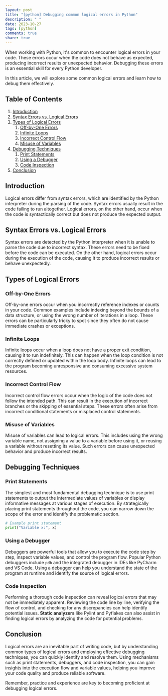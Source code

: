 ```yaml
---
layout: post
title: "[python] Debugging common logical errors in Python"
description: " "
date: 2023-10-27
tags: [python]
comments: true
share: true
---
```


When working with Python, it's common to encounter logical errors in your code. These errors occur when the code does not behave as expected, producing incorrect results or unexpected behavior. Debugging these errors is an essential skill for every Python developer.

In this article, we will explore some common logical errors and learn how to debug them effectively.

## Table of Contents

1. [Introduction](#introduction)
2. [Syntax Errors vs. Logical Errors](#syntax-errors-vs-logical-errors)
3. [Types of Logical Errors](#types-of-logical-errors)
    1. [Off-by-One Errors](#off-by-one-errors)
    2. [Infinite Loops](#infinite-loops)
    3. [Incorrect Control Flow](#incorrect-control-flow)
    4. [Misuse of Variables](#misuse-of-variables)
4. [Debugging Techniques](#debugging-techniques)
    1. [Print Statements](#print-statements)
    2. [Using a Debugger](#using-a-debugger)
    3. [Code Inspection](#code-inspection)
5. [Conclusion](#conclusion)

## Introduction

Logical errors differ from syntax errors, which are identified by the Python interpreter during the parsing of the code. Syntax errors usually result in the code failing to run altogether. Logical errors, on the other hand, occur when the code is syntactically correct but does not produce the expected output.

## Syntax Errors vs. Logical Errors

Syntax errors are detected by the Python interpreter when it is unable to parse the code due to incorrect syntax. These errors need to be fixed before the code can be executed. On the other hand, logical errors occur during the execution of the code, causing it to produce incorrect results or behave unexpectedly.

## Types of Logical Errors

### Off-by-One Errors

Off-by-one errors occur when you incorrectly reference indexes or counts in your code. Common examples include indexing beyond the bounds of a data structure, or using the wrong number of iterations in a loop. These errors can be particularly tricky to spot since they often do not cause immediate crashes or exceptions.

### Infinite Loops

Infinite loops occur when a loop does not have a proper exit condition, causing it to run indefinitely. This can happen when the loop condition is not correctly defined or updated within the loop body. Infinite loops can lead to the program becoming unresponsive and consuming excessive system resources.

### Incorrect Control Flow

Incorrect control flow errors occur when the logic of the code does not follow the intended path. This can result in the execution of incorrect branches or the skipping of essential steps. These errors often arise from incorrect conditional statements or misplaced control statements.

### Misuse of Variables

Misuse of variables can lead to logical errors. This includes using the wrong variable name, not assigning a value to a variable before using it, or reusing a variable without resetting its value. Such errors can cause unexpected behavior and produce incorrect results.

## Debugging Techniques

### Print Statements

The simplest and most fundamental debugging technique is to use print statements to output the intermediate values of variables or display informative messages at various stages of execution. By strategically placing print statements throughout the code, you can narrow down the scope of the error and identify the problematic section.

```python
# Example print statement
print("Variable x:", x)
```

### Using a Debugger

Debuggers are powerful tools that allow you to execute the code step by step, inspect variable values, and control the program flow. Popular Python debuggers include `pdb` and the integrated debugger in IDEs like PyCharm and VS Code. Using a debugger can help you understand the state of the program at runtime and identify the source of logical errors.

### Code Inspection

Performing a thorough code inspection can reveal logical errors that may not be immediately apparent. Reviewing the code line by line, verifying the flow of control, and checking for any discrepancies can help identify potential issues. **Static analyzers** like Pylint and Pyflakes can also assist in finding logical errors by analyzing the code for potential problems.

## Conclusion

Logical errors are an inevitable part of writing code, but by understanding common types of logical errors and employing effective debugging techniques, you can quickly identify and resolve them. Using mechanisms such as print statements, debuggers, and code inspection, you can gain insights into the execution flow and variable values, helping you improve your code quality and produce reliable software.

Remember, practice and experience are key to becoming proficient at debugging logical errors.